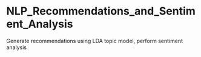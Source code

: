 # NLP_Recommendations_and_Sentiment_Analysis
Generate recommendations using LDA topic model, perform sentiment analysis

